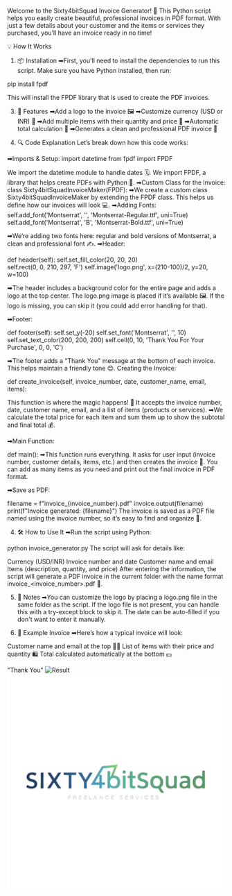 
Welcome to the Sixty4bitSquad Invoice Generator! 🎉 This Python script helps you easily create beautiful, professional invoices in PDF format. With just a few details about your customer and the items or services they purchased, you’ll have an invoice ready in no time!

💡 How It Works
1. 📦 Installation
➡First, you'll need to install the dependencies to run this script. Make sure you have Python installed, then run:

pip install fpdf

This will install the FPDF library that is used to create the PDF invoices.

3. 🚀 Features
➡Add a logo to the invoice 🖼️
➡Customize currency (USD or INR) 💸
➡Add multiple items with their quantity and price 🛒
➡Automatic total calculation 🔢
➡Generates a clean and professional PDF invoice 📄

4. 🔍 Code Explanation
Let’s break down how this code works:

➡Imports & Setup: import datetime
from fpdf import FPDF

We import the datetime module to handle dates 🗓️.
We import FPDF, a library that helps create PDFs with Python 📄.
➡Custom Class for the Invoice: class Sixty4bitSquadInvoiceMaker(FPDF):
➡We create a custom class Sixty4bitSquadInvoiceMaker by extending the FPDF class. This helps us define how our invoices will look 💻.
➡Adding Fonts: self.add_font('Montserrat', '', 'Montserrat-Regular.ttf', uni=True)
self.add_font('Montserrat', 'B', 'Montserrat-Bold.ttf', uni=True)

➡We’re adding two fonts here: regular and bold versions of Montserrat, a clean and professional font ✍️.
➡Header:

def header(self):
    self.set_fill_color(20, 20, 20)  
    self.rect(0, 0, 210, 297, 'F')
    self.image('logo.png', x=(210-100)/2, y=20, w=100)
    
➡The header includes a background color for the entire page and adds a logo at the top center. The logo.png image is placed if it’s available 🖼️.
If the logo is missing, you can skip it (you could add error handling for that).

➡Footer:

def footer(self):
    self.set_y(-20)
    self.set_font('Montserrat', '', 10)
    self.set_text_color(200, 200, 200)
    self.cell(0, 10, 'Thank You For Your Purchase', 0, 0, 'C')
    
➡The footer adds a "Thank You" message at the bottom of each invoice. This helps maintain a friendly tone 😊.
Creating the Invoice:


def create_invoice(self, invoice_number, date, customer_name, email, items):

This function is where the magic happens! 💫
It accepts the invoice number, date, customer name, email, and a list of items (products or services).
➡We calculate the total price for each item and sum them up to show the subtotal and final total 💰.

➡Main Function:

def main():
➡This function runs everything. It asks for user input (invoice number, customer details, items, etc.) and then creates the invoice 🎯.
You can add as many items as you need and print out the final invoice in PDF format.


➡Save as PDF:

filename = f"invoice_{invoice_number}.pdf"
invoice.output(filename)
print(f"Invoice generated: {filename}")
The invoice is saved as a PDF file named using the invoice number, so it’s easy to find and organize 📂.


4. 🛠️ How to Use It
➡Run the script using Python:

python invoice_generator.py
The script will ask for details like:

Currency (USD/INR)
Invoice number and date
Customer name and email
Items (description, quantity, and price)
After entering the information, the script will generate a PDF invoice in the current folder with the name format invoice_<invoice_number>.pdf 📄.

5. 📝 Notes
➡You can customize the logo by placing a logo.png file in the same folder as the script. If the logo file is not present, you can handle this with a try-except block to skip it.
The date can be auto-filled if you don't want to enter it manually.

7. 🌟 Example Invoice
➡Here’s how a typical invoice will look:

Customer name and email at the top 🧑‍💼
List of items with their price and quantity 🛍️
Total calculated automatically at the bottom 💵

"Thank You"
![Result](Result,png)
![Sixty4bitSquad Logo](logo.png)


            
